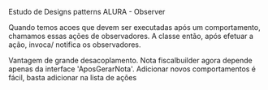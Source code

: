 Estudo de Designs patterns ALURA - Observer

Quando temos acoes que devem ser executadas após um comportamento, chamamos essas ações de observadores.
A classe então, após efetuar a ação, invoca/ notifica os observadores.

Vantagem de grande desacoplamento. Nota fiscalbuilder agora depende apenas da interface 'AposGerarNota'. 
Adicionar novos comportamentos é fácil, basta adicionar na lista de ações  

